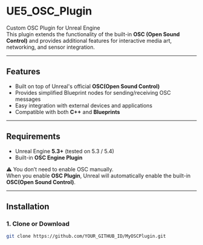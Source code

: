 # UE5_OSC_Plugin

Custom OSC Plugin for Unreal Engine  
This plugin extends the functionality of the built-in **OSC (Open Sound Control)** and provides additional features for interactive media art, networking, and sensor integration.

---

## Features
- Built on top of Unreal's official **OSC(Open Sound Control)**
- Provides simplified Blueprint nodes for sending/receiving OSC messages
- Easy integration with external devices and applications
- Compatible with both **C++** and **Blueprints**

---

## Requirements
- Unreal Engine **5.3+** (tested on 5.3 / 5.4)
- Built-in **OSC Engine Plugin**

⚠️ You don’t need to enable OSC manually.  
When you enable **OSC Plugin**, Unreal will automatically enable the built-in **OSC(Open Sound Control)**.

---

## Installation

### 1. Clone or Download
```bash
git clone https://github.com/YOUR_GITHUB_ID/MyOSCPlugin.git
